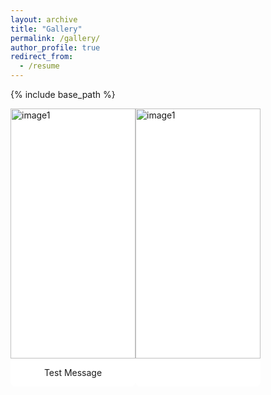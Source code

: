 ```yaml
---
layout: archive
title: "Gallery"
permalink: /gallery/
author_profile: true
redirect_from:
  - /resume
---
```


{% include base_path %}

<div style="display:flex">
<div style="background-color:white;border-radius:8px;display:flex;flex-direction:column;align-items:center;">
<img alt='image1' src="{{ base_path }}/images/p1.jpg" style="height:400px;width:200px"/>
<p>Test Message</p>
</div>
<div style="background-color:white;border-radius:8px;display:flex;flex-direction:column;align-items:center;">
<img alt='image1' src="{{ base_path }}/images/p1.jpg" style="height:400px;width:200px"/>
<p>
</div>
</div>

